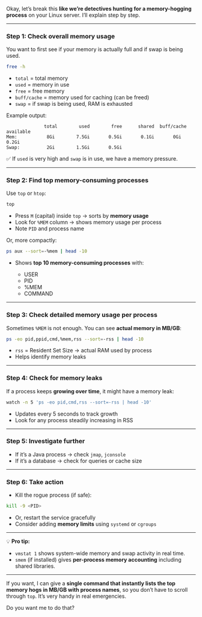 Okay, let’s break this **like we’re detectives hunting for a memory-hogging process** on your Linux server. I’ll explain step by step.

---

### **Step 1: Check overall memory usage**

You want to first see if your memory is actually full and if swap is being used.

```bash
free -h
```

* `total` = total memory
* `used` = memory in use
* `free` = free memory
* `buff/cache` = memory used for caching (can be freed)
* `swap` = if swap is being used, RAM is exhausted

Example output:

```
              total        used        free      shared  buff/cache   available
Mem:           8Gi        7.5Gi       0.5Gi       0.1Gi       0Gi       0.2Gi
Swap:          2Gi        1.5Gi       0.5Gi
```

✅ If `used` is very high and `swap` is in use, we have a memory pressure.

---

### **Step 2: Find top memory-consuming processes**

Use `top` or `htop`:

```bash
top
```

* Press `M` (capital) inside `top` → sorts by **memory usage**
* Look for `%MEM` column → shows memory usage per process
* Note `PID` and process name

Or, more compactly:

```bash
ps aux --sort=-%mem | head -10
```

* Shows **top 10 memory-consuming processes** with:

  * USER
  * PID
  * %MEM
  * COMMAND

---

### **Step 3: Check detailed memory usage per process**

Sometimes `%MEM` is not enough. You can see **actual memory in MB/GB**:

```bash
ps -eo pid,ppid,cmd,%mem,rss --sort=-rss | head -10
```

* `rss` = Resident Set Size → actual RAM used by process
* Helps identify memory leaks

---

### **Step 4: Check for memory leaks**

If a process keeps **growing over time**, it might have a memory leak:

```bash
watch -n 5 'ps -eo pid,cmd,rss --sort=-rss | head -10'
```

* Updates every 5 seconds to track growth
* Look for any process steadily increasing in RSS

---

### **Step 5: Investigate further**

* If it’s a Java process → check `jmap`, `jconsole`
* If it’s a database → check for queries or cache size

---

### **Step 6: Take action**

* Kill the rogue process (if safe):

```bash
kill -9 <PID>
```

* Or, restart the service gracefully
* Consider adding **memory limits** using `systemd` or `cgroups`

---

💡 **Pro tip:**

* `vmstat 1` shows system-wide memory and swap activity in real time.
* `smem` (if installed) gives **per-process memory accounting** including shared libraries.

---

If you want, I can give a **single command that instantly lists the top memory hogs in MB/GB with process names**, so you don’t have to scroll through `top`. It’s very handy in real emergencies.

Do you want me to do that?
